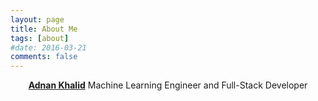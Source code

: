 ```yaml
---
layout: page
title: About Me
tags: [about]
#date: 2016-03-21
comments: false
---
```

    
<center><a href="https://prettypositron.github.io/adnankhalid/"><b>Adnan Khalid</b></a> Machine Learning Engineer and Full-Stack Developer</center>

